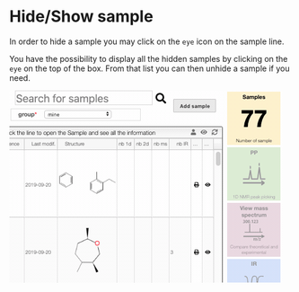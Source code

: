 # Hide/Show sample

In order to hide a sample you may click on the `eye` icon on the sample line.

You have the possibility to display all the hidden samples by clicking on the `eye` on the
top of the box. From that list you can then unhide a sample if you need.

![](hidden.gif)
